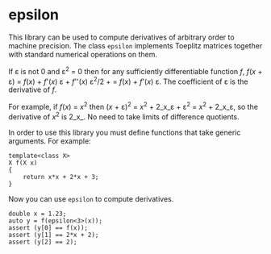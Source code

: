 ﻿# epsilon

This library can be used to compute derivatives of arbitrary order to machine precision.
The class `epsilon` implements Toeplitz matrices together with standard numerical operations on them.

If ε is not 0 and ε<sup>2</sup> = 0 then for any sufficiently differentiable function _f_,
_f_(_x_ + ε) = _f_(_x_) + _f_'(_x_) ε + _f_''(_x_) ε<sup>2</sup>/2 +  =  _f_(_x_) + _f_'(_x_) ε.
The coefficient of ε is the derivative of _f_.

For example, if _f_(_x_) = _x_<sup>2</sup> 
then (_x_ + ε)<sup>2</sup> = _x_<sup>2</sup> + 2_x_ε + ε<sup>2</sup> = _x_<sup>2</sup> + 2_x_ε,
so the derivative of _x_<sup>2</sup> is 2_x_. No need to take limits of difference
quotients.

In order to use this library you must define functions that take generic arguments. For example:
```
template<class X>
X f(X x)
{
    return x*x + 2*x + 3;
}
```
Now you can use `epsilon` to compute derivatives.
```
double x = 1.23;
auto y = f(epsilon<3>(x));
assert (y[0] == f(x));
assert (y[1] == 2*x + 2);
assert (y[2] == 2);
```

